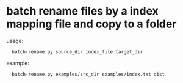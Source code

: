 # batch rename files by a index mapping file and copy to a folder

usage:  
```
  batch-rename.py source_dir index_file target_dir
```

example:
```
  batch-rename.py examples/src_dir examples/index.txt dist
```
